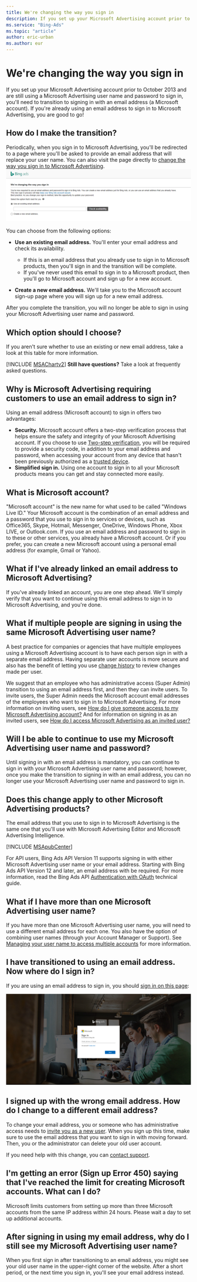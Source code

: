 ```yaml
---
title: We're changing the way you sign in
description: If you set up your Microsoft Advertising account prior to October 2013 and are still using a Microsoft Advertising user name and password to sign in, you'll need to transition to signing in with an email address (a Microsoft account).
ms.service: "Bing-Ads"
ms.topic: "article"
author: eric-urban
ms.author: eur
---
```


# We're changing the way you sign in

If you set up your Microsoft Advertising account prior to October 2013 and are still using a Microsoft Advertising user name and password to sign in, you'll need to transition to signing in with an email address (a Microsoft account). If you're already using an email address to sign in to Microsoft Advertising, you are good to go!

## How do I make the transition?

Periodically, when you sign in to Microsoft Advertising, you'll be redirected to a page where you'll be asked to provide an email address that will replace your user name. You can also visit the page directly to [change the way you sign in to Microsoft Advertising](https://go.microsoft.com/fwlink?LinkId=808861).     ![Transition to an email address](../images/BA_ScreenCap_MSAmigrationv2.png)

You can choose from the following options:

- **Use an existing email address.**  You'll enter your email address and check its availability.
   - If this is an email address that you already use to sign in to Microsoft products, then you'll sign in and the transition will be complete.
   - If you've never used this email to sign in to a Microsoft product, then you'll go to Microsoft account and sign up for a new account.

- **Create a new email address.**  We'll take you to the Microsoft account sign-up page where you will sign up for a new email address.

After you complete the transition, you will no longer be able to sign in using your Microsoft Advertising user name and password.

## Which option should I choose?

If you aren't sure whether to use an existing or new email address, take a look at this table for more information.

[!INCLUDE [MSAChartv2](./includes/MSAChartv2.md)]
**Still have questions?**  Take a look at frequently asked questions.

## Why is Microsoft Advertising requiring customers to use an email address to sign in?
Using an email address (Microsoft account) to sign in offers two advantages:

- **Security.**  Microsoft account offers a two-step verification process that helps ensure the safety and integrity of your Microsoft Advertising account. If you choose to use [Two-step verification](https://go.microsoft.com/fwlink?LinkId=398313), you will be required to provide a security code, in addition to your email address and password, when accessing your account from any device that hasn't been previously authorized as a [trusted device](https://go.microsoft.com/fwlink?LinkId=398339).
- **Simplified sign in.**  Using one account to sign in to all your Microsoft products means you can get and stay           connected more easily.

## What is Microsoft account?
"Microsoft account" is the new name for what used to be called "Windows Live ID." Your Microsoft account is the          combination of an email address and a password that you use to sign in to services or devices, such as Office365, Skype, Hotmail, Messenger,          OneDrive, Windows Phone, Xbox LIVE, or Outlook.com. If you use an email address and password to sign in to these or other          services, you already have a Microsoft account. Or if you prefer, you can create a new Microsoft account using a personal email address (for example, Gmail or Yahoo).

## What if I've already linked an email address to Microsoft Advertising?
If you've already linked an account, you are one step ahead. We'll simply verify that you want to continue using this email address to          sign in to Microsoft Advertising, and you're done.

## What if multiple people are signing in using the same Microsoft Advertising user name?
A best practice for companies or agencies that have          multiple employees using a Microsoft Advertising account is to have each person sign in with a separate email address. Having separate user           accounts is more secure and also has the benefit of letting you use [change history](./hlp_BA_CONC_ChangeHistoryGraph.md)          to review changes made per user.

We suggest that an employee who has administrative access (Super Admin) transition to using an email address first, and then they can          invite users. To invite users, the Super Admin needs the Microsoft account email addresses of the employees          who want to sign in to Microsoft Advertising.           For more information on inviting users, see [How do I give someone access to my Microsoft Advertising account?](./hlp_BA_CONC_SSUserRoles.md)          And for information on signing in as an invited users, see [How do I access Microsoft Advertising as an invited user?](./hlp_BA_PROC_InviteNewUser.md)

## Will I be able to continue to use my Microsoft Advertising user name and password?
Until signing in with an email address is mandatory, you can continue to sign in with your Microsoft Advertising user name and password; however,          once you make the transition to signing in with an email address, you can no longer use your Microsoft Advertising user name and password to sign in.

## Does this change apply to other Microsoft Advertising products?
The email address that you use to sign in to Microsoft Advertising is the same one that you'll use with Microsoft Advertising Editor and Microsoft Advertising Intelligence.

[!INCLUDE [MSApubCenter](./includes/MSApubCenter.md)]

For API users, Bing Ads API Version 11 supports signing in with either Microsoft Advertising user name or your email address. Starting with Bing Ads API Version 12 and later, an email address with be required. For more information, read the Bing Ads API [Authentication with OAuth](https://go.microsoft.com/fwlink?LinkId=867179) technical guide.

## What if I have more than one Microsoft Advertising user name?
If you have more than one Microsoft Advertising user name, you will need to use a different email address for each one. You also have the option of combining user names (through your Account Manager or Support). See [Managing your user name to access multiple accounts](./hlp_BA_CONC_UserNamePermissions.md) for more information.

## I have transitioned to using an email address. Now where do I sign in?
If you are using an email address to sign in, you should [sign in on this page](https://go.microsoft.com/fwlink?LinkId=398315):

![Sign in with an email address](../images/BA_SignIn_MSASignin.PNG)
## I signed up with the wrong email address. How do I change to a different email address?
To change your email address, you or someone who has administrative access needs to [invite you as a new user](./hlp_BA_CONC_SSUserRoles.md). When you sign up this time, make sure to use the email address that you want to sign in with moving forward. Then, you or the administrator can delete your old user account.

If you need help with this change, you can [contact support](https://go.microsoft.com/fwlink?LinkId=398371).

## I'm getting an error (Sign up Error 450) saying that I've reached the limit for creating Microsoft accounts. What can I do?
Microsoft limits customers from setting up more than three Microsoft accounts from the same IP address within 24 hours. Please wait a day to set up additional accounts.

## After signing in using my email address, why do I still see my Microsoft Advertising user name?
When you first sign in after transitioning to an email address, you might see your old user name in the upper-right corner of the website. After a short period, or the next time you sign in, you'll see your email address instead.


